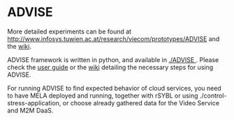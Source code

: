 ADVISE
======

More detailed experiments can be found at http://www.infosys.tuwien.ac.at/research/viecom/prototypes/ADVISE and the <a href="https://github.com/tuwiendsg/ADVISE/wiki/Evaluating-Cloud-Service-Behavior">wiki</a>.

ADVISE framework is written in python, and available in <a href="https://github.com/tuwiendsg/ADVISE/tree/master/ADVISE"> ./ADVISE </a>. Please check the <a href="https://github.com/tuwiendsg/ADVISE/blob/master/ADVISE/User%20Guide.txt">user guide</a> or the <a href="https://github.com/tuwiendsg/ADVISE/wiki/User-Guide">wiki</a> detailing the necessary steps for using ADVISE.

For running ADVISE to find expected behavior of cloud services, you need to have MELA deployed and running, together with rSYBL or using ./control-stress-application, or choose already gathered data for the Video Service and M2M DaaS.

